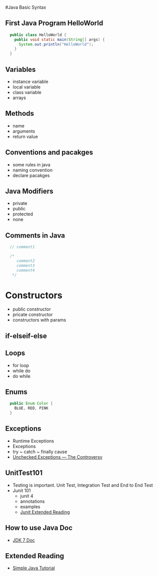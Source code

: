 #Java Basic Syntax

## First Java Program HelloWorld
```java
  public class HelloWorld {
    public void static main(String[] args) {
      System.out.println("HelloWorld");
    }
  }
```

## Variables
  - instance variable
  - local variable
  - class variable
  - arrays

## Methods
  - name
  - arguments
  - return value

## Conventions and pacakges
  - some rules in java
  - naming convention
  - declare pacakges

## Java Modifiers
  - private
  - public
  - protected
  - none

## Comments in Java
  ```java
    // comment1

    /*
       comment2
       comment3
       comment4
     */
  ```
# Constructors
  - public constructor
  - pricate constructor
  - constructors with params

## if-elseif-else

## Loops
  - for loop
  - while do
  - do while

##

## Enums
  ```java
    public Enum Color {
      BLUE, RED, PINK
    }
  ```

## Exceptions
  - Runtime Exceptions
  - Exceptions
  - try ~ catch ~ finally cause
  - [Unchecked Exceptions — The Controversy](https://docs.oracle.com/javase/tutorial/essential/exceptions/runtime.html)

## UnitTest101
  - Testing is important. Unit Test, Integration Test and End to End Test
  - Junit 101
      - junit 4
      - annotations
      - examples
      - [Junit Extended Reading](http://www.tutorialspoint.com/junit/index.htm)

## How to use Java Doc
  - [JDK 7 Doc](http://docs.oracle.com/javase/7/docs/api/java/util/Set.html)


## Extended Reading
  - [Simple Java Tutorial](http://www.tutorialspoint.com/java/java_tutorial.pdf)
